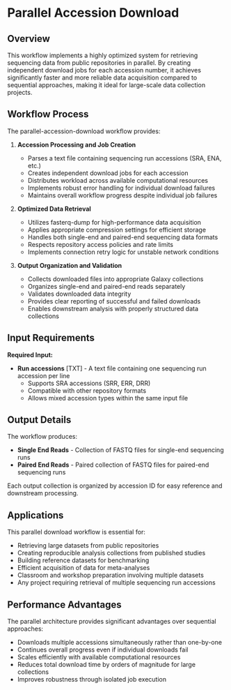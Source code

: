 # Parallel Accession Download

## Overview

This workflow implements a highly optimized system for retrieving sequencing data from public repositories in parallel. By creating independent download jobs for each accession number, it achieves significantly faster and more reliable data acquisition compared to sequential approaches, making it ideal for large-scale data collection projects.

## Workflow Process

The parallel-accession-download workflow provides:

1. **Accession Processing and Job Creation**
   - Parses a text file containing sequencing run accessions (SRA, ENA, etc.)
   - Creates independent download jobs for each accession
   - Distributes workload across available computational resources
   - Implements robust error handling for individual download failures
   - Maintains overall workflow progress despite individual job failures

2. **Optimized Data Retrieval**
   - Utilizes fasterq-dump for high-performance data acquisition
   - Applies appropriate compression settings for efficient storage
   - Handles both single-end and paired-end sequencing data formats
   - Respects repository access policies and rate limits
   - Implements connection retry logic for unstable network conditions

3. **Output Organization and Validation**
   - Collects downloaded files into appropriate Galaxy collections
   - Organizes single-end and paired-end reads separately
   - Validates downloaded data integrity
   - Provides clear reporting of successful and failed downloads
   - Enables downstream analysis with properly structured data collections

## Input Requirements

**Required Input:**
- **Run accessions** [TXT] - A text file containing one sequencing run accession per line
  - Supports SRA accessions (SRR, ERR, DRR)
  - Compatible with other repository formats
  - Allows mixed accession types within the same input file

## Output Details

The workflow produces:
- **Single End Reads** - Collection of FASTQ files for single-end sequencing runs
- **Paired End Reads** - Paired collection of FASTQ files for paired-end sequencing runs

Each output collection is organized by accession ID for easy reference and downstream processing.

## Applications

This parallel download workflow is essential for:
- Retrieving large datasets from public repositories
- Creating reproducible analysis collections from published studies
- Building reference datasets for benchmarking
- Efficient acquisition of data for meta-analyses
- Classroom and workshop preparation involving multiple datasets
- Any project requiring retrieval of multiple sequencing run accessions

## Performance Advantages

The parallel architecture provides significant advantages over sequential approaches:
- Downloads multiple accessions simultaneously rather than one-by-one
- Continues overall progress even if individual downloads fail
- Scales efficiently with available computational resources
- Reduces total download time by orders of magnitude for large collections
- Improves robustness through isolated job execution
